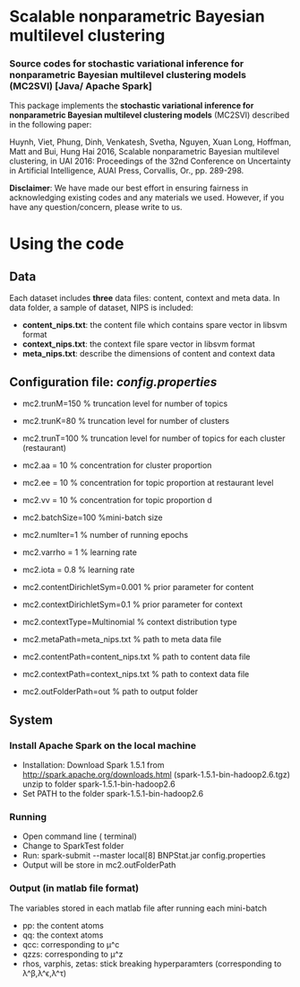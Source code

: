 # Scalable nonparametric Bayesian multilevel clustering
### Source codes for stochastic variational inference for nonparametric Bayesian multilevel clustering models (MC2SVI) [Java/ Apache Spark]
This package implements the **stochastic variational inference for nonparametric Bayesian multilevel clustering models**  (MC2SVI) described in the following paper:

Huynh, Viet, Phung, Dinh, Venkatesh, Svetha, Nguyen, Xuan Long, Hoffman, Matt and Bui, Hung Hai 2016, Scalable nonparametric Bayesian multilevel clustering, in UAI 2016: Proceedings of the 32nd Conference on Uncertainty in Artificial Intelligence, AUAI Press, Corvallis, Or., pp. 289-298. 

**Disclaimer**: We have made our best effort in ensuring fairness in acknowledging existing codes and any materials we used. However, if you have any question/concern, please write to us.

# Using the code 
## Data
Each dataset includes **three** data files: content, context and meta data. In data folder, a sample of dataset, NIPS is included:
+ **content_nips.txt**: the content file which contains spare vector in libsvm format
+ **context_nips.txt**: the context file spare vector in libsvm format
+ **meta_nips.txt**: describe the dimensions of content and context data

## Configuration file: *config.properties*
+ mc2.trunM=150 	% truncation level for number of topics
+ mc2.trunK=80  	% truncation level for number of clusters
+ mc2.trunT=100 	% truncation level for number of topics for each cluster (restaurant)
+ mc2.aa = 10 	% concentration for cluster proportion
+ mc2.ee = 10 	% concentration for topic proportion at restaurant level
+ mc2.vv = 10 	% concentration for topic proportion d
+ mc2.batchSize=100 	%mini-batch size
+ mc2.numIter=1  	% number of running epochs
+ mc2.varrho = 1 	% learning rate 
+ mc2.iota = 0.8 	% learning rate

+ mc2.contentDirichletSym=0.001 	% prior parameter for content
+ mc2.contextDirichletSym=0.1 		% prior parameter for context
+ mc2.contextType=Multinomial 		% context distribution type

+ mc2.metaPath=meta_nips.txt		% path to meta data file 
+ mc2.contentPath=content_nips.txt	% path to content data file
+ mc2.contextPath=context_nips.txt	% path to context data file
+ mc2.outFolderPath=out		% path to output folder

## System 
### Install Apache Spark on the local machine
+	Installation: Download Spark 1.5.1 from http://spark.apache.org/downloads.html (spark-1.5.1-bin-hadoop2.6.tgz)  unzip to folder spark-1.5.1-bin-hadoop2.6
+	Set PATH to the folder spark-1.5.1-bin-hadoop2.6
### Running
+	Open command line ( terminal)
+	Change to SparkTest folder
+	Run: spark-submit  --master local[8] BNPStat.jar config.properties
+	Output will be store in mc2.outFolderPath
### Output (in matlab file format)
The variables stored in each matlab file after running each mini-batch
+ pp: the content atoms
+ qq: the context atoms 
+ qcc:  corresponding to μ^c
+ qzzs: corresponding to μ^z
+ rhos, varphis, zetas: stick breaking hyperparamters (corresponding to λ^β,λ^ϵ,λ^τ)



